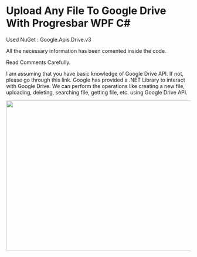 # Upload Any File To Google Drive With Progresbar WPF C#

Used NuGet : Google.Apis.Drive.v3 

All the necessary information has been comented inside the code.

Read Comments Carefully.

I am assuming that you have basic knowledge of Google Drive API. If not, please go through this link. Google has provided a .NET Library to interact with Google Drive. We can perform the operations like creating a new file, uploading, deleting, searching file, getting file, etc. using Google Drive API.

<p align="center">
  <img width="540" height="410" src="https://github.com/EmHaseeb/Upload-File-To-Google-Drive-WPF/blob/master/Screenshot.gif">
</p>
